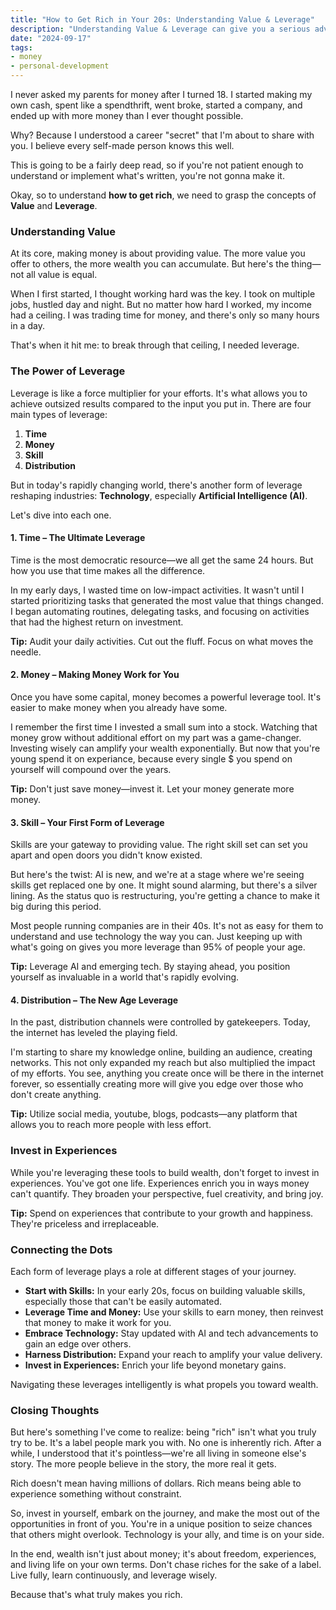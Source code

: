 ```yaml
---
title: "How to Get Rich in Your 20s: Understanding Value & Leverage"
description: "Understanding Value & Leverage can give you a serious advantage."
date: "2024-09-17"
tags:
- money
- personal-development
---
```


I never asked my parents for money after I turned 18. I started making my own cash, spent like a spendthrift, went broke, started a company, and ended up with more money than I ever thought possible.

Why? Because I understood a career "secret" that I'm about to share with you. I believe every self-made person knows this well.

This is going to be a fairly deep read, so if you're not patient enough to understand or implement what's written, you're not gonna make it.

Okay, so to understand **how to get rich**, we need to grasp the concepts of **Value** and **Leverage**.


### **Understanding Value**

At its core, making money is about providing value. The more value you offer to others, the more wealth you can accumulate. But here's the thing—not all value is equal.

When I first started, I thought working hard was the key. I took on multiple jobs, hustled day and night. But no matter how hard I worked, my income had a ceiling. I was trading time for money, and there's only so many hours in a day.

That's when it hit me: to break through that ceiling, I needed leverage.

### **The Power of Leverage**

Leverage is like a force multiplier for your efforts. It's what allows you to achieve outsized results compared to the input you put in. There are four main types of leverage:

1. **Time**
2. **Money**
3. **Skill**
4. **Distribution**

But in today's rapidly changing world, there's another form of leverage reshaping industries: **Technology**, especially **Artificial Intelligence (AI)**.

Let's dive into each one.


#### **1. Time – The Ultimate Leverage**

Time is the most democratic resource—we all get the same 24 hours. But how you use that time makes all the difference.

In my early days, I wasted time on low-impact activities. It wasn't until I started prioritizing tasks that generated the most value that things changed. I began automating routines, delegating tasks, and focusing on activities that had the highest return on investment.

**Tip:** Audit your daily activities. Cut out the fluff. Focus on what moves the needle.

#### **2. Money – Making Money Work for You**

Once you have some capital, money becomes a powerful leverage tool. It's easier to make money when you already have some.

I remember the first time I invested a small sum into a stock. Watching that money grow without additional effort on my part was a game-changer. Investing wisely can amplify your wealth exponentially. But now that you're young spend it on experiance, because every single $ you spend on yourself will compound over the years.

**Tip:** Don't just save money—invest it. Let your money generate more money.

#### **3. Skill – Your First Form of Leverage**

Skills are your gateway to providing value. The right skill set can set you apart and open doors you didn't know existed.

But here's the twist: AI is new, and we're at a stage where we're seeing skills get replaced one by one. It might sound alarming, but there's a silver lining. As the status quo is restructuring, you're getting a chance to make it big during this period.

Most people running companies are in their 40s. It's not as easy for them to understand and use technology the way you can. Just keeping up with what's going on gives you more leverage than 95% of people your age.

**Tip:** Leverage AI and emerging tech. By staying ahead, you position yourself as invaluable in a world that's rapidly evolving.

#### **4. Distribution – The New Age Leverage**

In the past, distribution channels were controlled by gatekeepers. Today, the internet has leveled the playing field.

I'm starting to share my knowledge online, building an audience, creating networks. This not only expanded my reach but also multiplied the impact of my efforts. You see, anything you create once will be there in the internet forever, so essentially creating more will give you edge over those who don't create anything.

**Tip:** Utilize social media, youtube, blogs, podcasts—any platform that allows you to reach more people with less effort.


### **Invest in Experiences**

While you're leveraging these tools to build wealth, don't forget to invest in experiences. You've got one life. Experiences enrich you in ways money can't quantify. They broaden your perspective, fuel creativity, and bring joy.

**Tip:** Spend on experiences that contribute to your growth and happiness. They're priceless and irreplaceable.


### **Connecting the Dots**

Each form of leverage plays a role at different stages of your journey.

- **Start with Skills:** In your early 20s, focus on building valuable skills, especially those that can't be easily automated.
- **Leverage Time and Money:** Use your skills to earn money, then reinvest that money to make it work for you.
- **Embrace Technology:** Stay updated with AI and tech advancements to gain an edge over others.
- **Harness Distribution:** Expand your reach to amplify your value delivery.
- **Invest in Experiences:** Enrich your life beyond monetary gains.

Navigating these leverages intelligently is what propels you toward wealth.

### **Closing Thoughts**

But here's something I've come to realize: being "rich" isn't what you truly try to be. It's a label people mark you with. No one is inherently rich. After a while, I understood that it's pointless—we're all living in someone else's story. The more people believe in the story, the more real it gets.

Rich doesn't mean having millions of dollars. Rich means being able to experience something without constraint.

So, invest in yourself, embark on the journey, and make the most out of the opportunities in front of you. You're in a unique position to seize chances that others might overlook. Technology is your ally, and time is on your side.

In the end, wealth isn't just about money; it's about freedom, experiences, and living life on your own terms. Don't chase riches for the sake of a label. Live fully, learn continuously, and leverage wisely.

Because that's what truly makes you rich.